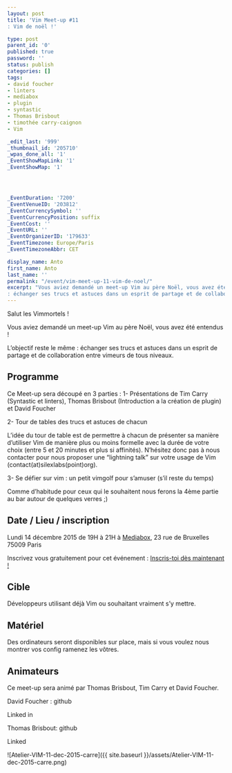 ```yaml
---
layout: post
title: 'Vim Meet-up #11
: Vim de noël !'

type: post
parent_id: '0'
published: true
password: ''
status: publish
categories: []
tags:
- david foucher
- linters
- mediabox
- plugin
- syntastic
- Thomas Brisbout
- timothée carry-caignon
- Vim

_edit_last: '999'
_thumbnail_id: '205710'
_wpas_done_all: '1'
_EventShowMapLink: '1'
_EventShowMap: '1'




_EventDuration: '7200'
_EventVenueID: '203812'
_EventCurrencySymbol: ''
_EventCurrencyPosition: suffix
_EventCost: ''
_EventURL: ''
_EventOrganizerID: '179633'
_EventTimezone: Europe/Paris
_EventTimezoneAbbr: CET

display_name: Anto
first_name: Anto
last_name: ''
permalink: "/event/vim-meet-up-11-vim-de-noel/"
excerpt: "Vous aviez demandé un meet-up Vim au père Noël, vous avez été entendus !rnL’objectif reste le même
: échanger ses trucs et astuces dans un esprit de partage et de collaboration entre vimeurs de tous niveaux."
---
```


Salut les Vimmortels !

Vous aviez demandé un meet-up Vim au père Noël, vous avez été entendus !

L’objectif reste le même
: échanger ses trucs et astuces dans un esprit de partage et de collaboration entre vimeurs de tous niveaux.

**Programme**
-------------

Ce Meet-up sera découpé en 3 parties
: 
1- Présentations de Tim Carry (Syntastic et linters), Thomas Brisbout (Introduction a la création de plugin) et David Foucher

2- Tour de tables des trucs et astuces de chacun

L’idée du tour de table est de permettre à chacun de présenter sa manière d’utiliser Vim de manière plus ou moins formelle avec la durée de votre choix (entre 5 et 20 minutes et plus si affinités). N’hésitez donc pas à nous contacter pour nous proposer une “lightning talk” sur votre usage de Vim (contact(at)silexlabs(point)org).

3- Se défier sur vim
: un petit vimgolf pour s’amuser (s’il reste du temps)

Comme d’habitude pour ceux qui le souhaitent nous ferons la 4ème partie au bar autour de quelques verres ;)

**Date / Lieu / inscription**
-----------------------------

Lundi 14 décembre 2015 de 19H à 21H à [Mediabox](http://www.mediabox.fr/), 23 rue de Bruxelles 75009 Paris

Inscrivez vous gratuitement pour cet événement
: 
[Inscris-toi dès maintenant !](http://www.meetup.com/Vim-Paris/events/226831909/)

**Cible**
---------

Développeurs utilisant déjà Vim ou souhaitant vraiment s’y mettre.

**Matériel**
------------

Des ordinateurs seront disponibles sur place, mais si vous voulez nous montrer vos config ramenez les vôtres.

**Animateurs**
--------------

Ce meet-up sera animé par Thomas Brisbout, Tim Carry et David Foucher.

David Foucher
: 
github


Linked in


Thomas
Brisbout: 
github


Linked


![Atelier-VIM-11-dec-2015-carre]({{ site.baseurl }}/assets/Atelier-VIM-11-dec-2015-carre.png)
